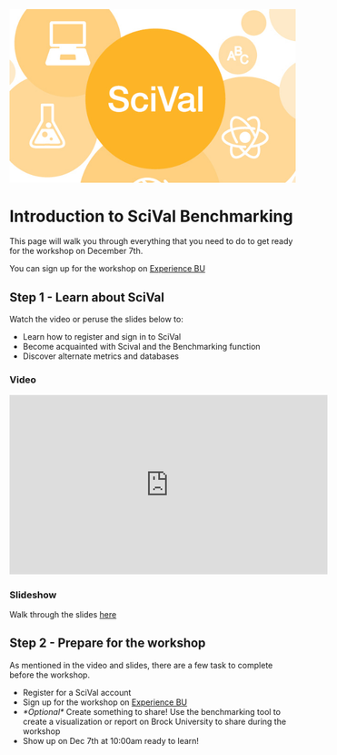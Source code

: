 ![Tool Logo][imglogo]


# Introduction to SciVal Benchmarking
This page will walk you through everything that you need to do to get ready for the workshop on December 7th. 

You can sign up for the workshop on [Experience BU](https://experiencebu.brocku.ca/event/170503)

## Step 1 - Learn about SciVal
Watch the video or peruse the slides below to:
- Learn how to register and sign in to SciVal
- Become acquainted with Scival and the Benchmarking function
- Discover alternate metrics and databases

### Video
<iframe width="560" height="315" src="https://www.youtube.com/embed/1ZX2VMPTjWU" frameborder="0" allow="accelerometer; autoplay; clipboard-write; encrypted-media; gyroscope; picture-in-picture" allowfullscreen></iframe>

### Slideshow
Walk through the slides [here](https://docs.google.com/presentation/d/e/2PACX-1vSbFtevxvlXWc2GJhwAXvtQJDBPVPVlpgiC2JEow-B5RuhMgMTmeJtFV6uyPPMwPOgzXvBiXL0heG81/pub?start=false&loop=false&delayms=3000)


## Step 2 - Prepare for the workshop
As mentioned in the video and slides, there are a few task to complete before the workshop.

- Register for a SciVal account
- Sign up for the workshop on [Experience BU](https://experiencebu.brocku.ca/event/170503)
- *\*Optional\** Create something to share!  Use the benchmarking tool to create a visualization or report on Brock University to share during the workshop
- Show up on Dec 7th at 10:00am ready to learn!


 
 
 
 
 
 
 
 
 
 
 
 
 
 
 
 
 
 
 
 
 
 
 
 
 








<!--- Please use reference style images so that it is easier to update pictures later --->

[imglogo]: scival.jpg
